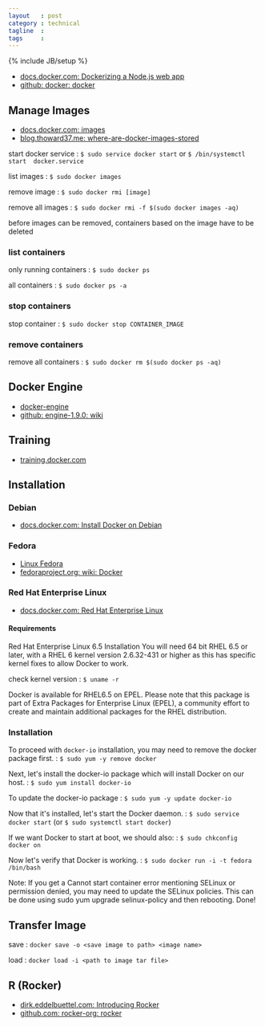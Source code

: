 ```yaml
---
layout   : post
category : technical
tagline  : 
tags     : 
---
```

{% include JB/setup %}

- [docs.docker.com: Dockerizing a Node.js web app](https://docs.docker.com/examples/nodejs_web_app/)
- [github: docker: docker](https://github.com/docker/docker)

## Manage Images

- [docs.docker.com: images](https://docs.docker.com/engine/reference/commandline/images)
- [blog.thoward37.me: where-are-docker-images-stored](http://blog.thoward37.me/articles/where-are-docker-images-stored)

start docker service
:   `$ sudo service docker start` or `$ /bin/systemctl start  docker.service`

list images
:   `$ sudo docker images`

remove image
:   `$ sudo docker rmi [image]`

remove all images
:   `$ sudo docker rmi -f $(sudo docker images -aq)`

before images can be removed, containers based on the image have to be deleted

### list containers

only running containers
:   `$ sudo docker ps`

all containers
:   `$ sudo docker ps -a`

### stop containers

stop container
:   `$ sudo docker stop CONTAINER_IMAGE`

### remove containers

remove all containers
:   `$ sudo docker rm $(sudo docker ps -aq)`

## Docker Engine

- [docker-engine](https://www.docker.com/docker-engine)
- [github: engine-1.9.0: wiki](https://github.com/docker/docker/wiki/Engine-1.9.0)

## Training 

- [training.docker.com](https://training.docker.com/)

## Installation

### Debian

- [docs.docker.com: Install Docker on Debian](https://docs.docker.com/engine/installation/linux/debian/)

### Fedora

- [Linux Fedora](https://docs.docker.com/engine/installation/fedora)
- [fedoraproject.org: wiki: Docker](https://fedoraproject.org/wiki/Docker)

### Red Hat Enterprise Linux

- [docs.docker.com: Red Hat Enterprise Linux](https://docs.docker.com/v1.5/installation/rhel)

#### Requirements

Red Hat Enterprise Linux 6.5 Installation
You will need 64 bit RHEL 6.5 or later, with a RHEL 6 kernel version 2.6.32-431 or higher as this has specific kernel fixes to allow Docker to work.

check kernel version
:   `$ uname -r`

Docker is available for RHEL6.5 on EPEL. Please note that this package is part of Extra Packages for Enterprise Linux (EPEL), a community effort to create and maintain additional packages for the RHEL distribution.

### Installation

To proceed with `docker-io` installation, you may need to remove the docker package first.
:   `$ sudo yum -y remove docker`

Next, let's install the docker-io package which will install Docker on our host.
:   `$ sudo yum install docker-io`

To update the docker-io package
:   `$ sudo yum -y update docker-io`

Now that it's installed, let's start the Docker daemon.
:   `$ sudo service docker start` (or `$ sudo systemctl start docker`)

If we want Docker to start at boot, we should also:
:   `$ sudo chkconfig docker on`

Now let's verify that Docker is working.
:   `$ sudo docker run -i -t fedora /bin/bash`

Note: If you get a Cannot start container error mentioning SELinux or permission denied, you may need to update the SELinux policies. This can be done using sudo yum upgrade selinux-policy and then rebooting.
Done!

## Transfer Image

save
:   `docker save -o <save image to path> <image name>`

load
:   `docker load -i <path to image tar file>`

## R (Rocker)

- [dirk.eddelbuettel.com: Introducing Rocker](http://dirk.eddelbuettel.com/blog/2014/10/23/#introducing_rocker)
- [github.com: rocker-org: rocker](https://github.com/rocker-org/rocker)
